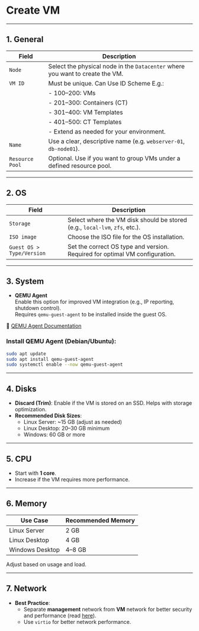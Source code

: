 # Create VM

---

## 1. General

| **Field**         | **Description**                                                                 |
|-------------------|---------------------------------------------------------------------------------|
| `Node`            | Select the physical node in the `Datacenter` where you want to create the VM.  |
| `VM ID`           | Must be unique. Can Use ID Scheme E.g.:                                            |
|                   | - 100–200: VMs                                                                  |
|                   | - 201–300: Containers (CT)                                                      |
|                   | - 301–400: VM Templates                                                         |
|                   | - 401–500: CT Templates                                                         |
|                   | - Extend as needed for your environment.                                        |
| `Name`            | Use a clear, descriptive name (e.g. `webserver-01`, `db-node01`).               |
| `Resource Pool`   | Optional. Use if you want to group VMs under a defined resource pool.           |

---

## 2. OS

| **Field**                | **Description**                                                                 |
|--------------------------|---------------------------------------------------------------------------------|
| `Storage`                | Select where the VM disk should be stored (e.g., `local-lvm`, `zfs`, etc.).     |
| `ISO image`              | Choose the ISO file for the OS installation.                                    |
| `Guest OS > Type/Version`| Set the correct OS type and version. Required for optimal VM configuration.     |

---

## 3. System

- **QEMU Agent**  
  Enable this option for improved VM integration (e.g., IP reporting, shutdown control).  
  Requires `qemu-guest-agent` to be installed inside the guest OS.

📌 [QEMU Agent Documentation](https://pve.proxmox.com/wiki/Qemu-guest-agent)

### Install QEMU Agent (Debian/Ubuntu):

```bash
sudo apt update
sudo apt install qemu-guest-agent
sudo systemctl enable --now qemu-guest-agent
```

---

## 4. Disks

- **Discard (Trim)**: Enable if the VM is stored on an SSD. Helps with storage optimization.  
- **Recommended Disk Sizes**:
  - Linux Server: ~15 GB (adjust as needed)
  - Linux Desktop: 20–30 GB minimum
  - Windows: 60 GB or more

---

## 5. CPU

- Start with **1 core**.
- Increase if the VM requires more performance.

---

## 6. Memory

| **Use Case**       | **Recommended Memory** |
|--------------------|------------------------|
| Linux Server       | 2 GB                   |
| Linux Desktop      | 4 GB                   |
| Windows Desktop    | 4–8 GB                 |

Adjust based on usage and load.

---

## 7. Network

- **Best Practice**:  
  - Separate **management** network from **VM** network for better security and performance (read [here](./networking.md)).
  - Use `virtio` for better network performance.